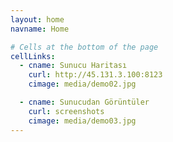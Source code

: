```yaml
---
layout: home
navname: Home

# Cells at the bottom of the page
cellLinks:
  - cname: Sunucu Haritası
    curl: http://45.131.3.100:8123
    cimage: media/demo02.jpg

  - cname: Sunucudan Görüntüler
    curl: screenshots
    cimage: media/demo03.jpg
---
```


